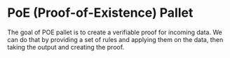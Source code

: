 # PoE (Proof-of-Existence) Pallet

The goal of POE pallet is to create a verifiable proof for incoming data. We can do that by providing a set of rules and applying them on the data, then taking the output and creating the proof.
